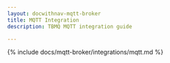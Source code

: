 ```yaml
---
layout: docwithnav-mqtt-broker
title: MQTT Integration
description: TBMQ MQTT integration guide 

---
```


{% include docs/mqtt-broker/integrations/mqtt.md %}
